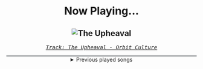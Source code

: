 <div align="center"> 
<h1>Now Playing...</h1>

![The Upheaval](https://i.scdn.co/image/ab67616d00001e0269f4d5a54b3fce8bfb906659)
--
_<samp><a href="https://open.spotify.com/track/1jWkoYklhLmd9288PIgDWG">Track: The Upheaval - Orbit Culture</a></samp>_

<div style="border: 1px #4B5054 solid"></div>
<details>
  <summary>
    Previous played songs
  </summary>
  <table>
    <thead>
      <tr>
        <th>
          Artist
        </th>
        <th>
          Song
        </th>
        <th>
          Link
        </th>
      </tr>
    </thead>
    <tbody>
      <tr><td>Orbit Culture</td><td>The Upheaval</td><td><a href="https://open.spotify.com/track/1jWkoYklhLmd9288PIgDWG">https://open.spotify.com/track/1jWkoYklhLmd9288PIgDWG</a></td></tr><tr><td>Orbit Culture</td><td>While We Serve</td><td><a href="https://open.spotify.com/track/3LmcjJ7e4tlRqwYs2VNRq0">https://open.spotify.com/track/3LmcjJ7e4tlRqwYs2VNRq0</a></td></tr><tr><td>Orbit Culture</td><td>Sound Of The Bell</td><td><a href="https://open.spotify.com/track/0zb81VDwmnvUwx73Hp91bg">https://open.spotify.com/track/0zb81VDwmnvUwx73Hp91bg</a></td></tr><tr><td>Orbit Culture</td><td>The Upheaval</td><td><a href="https://open.spotify.com/track/1jWkoYklhLmd9288PIgDWG">https://open.spotify.com/track/1jWkoYklhLmd9288PIgDWG</a></td></tr><tr><td>Orbit Culture</td><td>While We Serve</td><td><a href="https://open.spotify.com/track/3LmcjJ7e4tlRqwYs2VNRq0">https://open.spotify.com/track/3LmcjJ7e4tlRqwYs2VNRq0</a></td></tr><tr><td>Blue Stahli</td><td>Fighter</td><td><a href="https://open.spotify.com/track/6vPzmCN1QmHnohiGqnvkpp">https://open.spotify.com/track/6vPzmCN1QmHnohiGqnvkpp</a></td></tr><tr><td>Blue Stahli</td><td>Legion</td><td><a href="https://open.spotify.com/track/3rgJqU3XfiNwnM8LYO8xI5">https://open.spotify.com/track/3rgJqU3XfiNwnM8LYO8xI5</a></td></tr><tr><td>Blue Stahli</td><td>Gravity</td><td><a href="https://open.spotify.com/track/6EiDe5Fnk38bYSRYvjKfn1">https://open.spotify.com/track/6EiDe5Fnk38bYSRYvjKfn1</a></td></tr><tr><td>Blue Stahli</td><td>Death Will Have to Run</td><td><a href="https://open.spotify.com/track/6lBoKkLHCP3yFcyVmKZ8I8">https://open.spotify.com/track/6lBoKkLHCP3yFcyVmKZ8I8</a></td></tr><tr><td>Blue Stahli</td><td>Power Outrage</td><td><a href="https://open.spotify.com/track/0GwskfA4a1tUlRcsLKX3rh">https://open.spotify.com/track/0GwskfA4a1tUlRcsLKX3rh</a></td></tr><tr><td>Blue Stahli</td><td>Dead Channel</td><td><a href="https://open.spotify.com/track/2LKWHDVaL1ic7IKlNpIAH2">https://open.spotify.com/track/2LKWHDVaL1ic7IKlNpIAH2</a></td></tr><tr><td>Blue Stahli</td><td>Crimewave</td><td><a href="https://open.spotify.com/track/5kfpeoBEHHmIeVYATl6khw">https://open.spotify.com/track/5kfpeoBEHHmIeVYATl6khw</a></td></tr><tr><td>Måneskin</td><td>HONEY (ARE U COMING?)</td><td><a href="https://open.spotify.com/track/3tNMdL4qjzNHfo7rlVMESK">https://open.spotify.com/track/3tNMdL4qjzNHfo7rlVMESK</a></td></tr><tr><td>Linkin Park</td><td>Lost</td><td><a href="https://open.spotify.com/track/373gDROnujxNTFa1FojYIl">https://open.spotify.com/track/373gDROnujxNTFa1FojYIl</a></td></tr><tr><td>TEYA</td><td>Who the Hell Is Edgar?</td><td><a href="https://open.spotify.com/track/3gUC7tGDPVLOq42vvTUVdI">https://open.spotify.com/track/3gUC7tGDPVLOq42vvTUVdI</a></td></tr><tr><td>DEATHPHONK</td><td>METAL BRAZILIAN PHONK</td><td><a href="https://open.spotify.com/track/4HN5D24toedkL5wuP7l8s0">https://open.spotify.com/track/4HN5D24toedkL5wuP7l8s0</a></td></tr><tr><td>Rain Paris</td><td>Baby Boy</td><td><a href="https://open.spotify.com/track/7Defx7TAl7RRYZeS9FXkPX">https://open.spotify.com/track/7Defx7TAl7RRYZeS9FXkPX</a></td></tr><tr><td>Concrete Castles</td><td>So Addicted</td><td><a href="https://open.spotify.com/track/2O5t6EsAgOMLOdnzjxd6Y8">https://open.spotify.com/track/2O5t6EsAgOMLOdnzjxd6Y8</a></td></tr><tr><td>Equilibrium</td><td>Cerulean Skies</td><td><a href="https://open.spotify.com/track/4rVKkavWv68PiXVTmDp7zM">https://open.spotify.com/track/4rVKkavWv68PiXVTmDp7zM</a></td></tr><tr><td>Equilibrium</td><td>Cerulean Skies</td><td><a href="https://open.spotify.com/track/4rVKkavWv68PiXVTmDp7zM">https://open.spotify.com/track/4rVKkavWv68PiXVTmDp7zM</a></td></tr>
    </tbody>
  </table>
</details>

</div>
